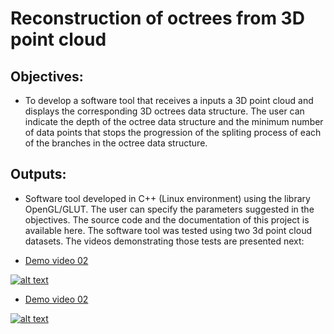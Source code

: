 # Reconstruction of octrees from 3D point cloud

## Objectives:

- To develop a software tool that receives a inputs a 3D point cloud and displays the corresponding 3D octrees data structure. The user can indicate the depth of the octree data structure and the minimum number of data points that stops the progression of the spliting process of each of the branches in the octree data structure.



## Outputs:

- Software tool developed in C++ (Linux environment) using the library OpenGL/GLUT. The user can specify the parameters suggested in the objectives. The source code and the documentation of this project is available here. The software tool was tested using two 3d point cloud datasets. The videos demonstrating those tests are presented next:

- [Demo video 02](https://youtu.be/ttVZqsft5TA)

[![alt text](https://img.youtube.com/vi/ttVZqsft5TA/0.jpg)](https://youtu.be/ttVZqsft5TA)


- [Demo video 02](https://youtu.be/iQ7Tu-Sr8IY)

[![alt text](https://img.youtube.com/vi/iQ7Tu-Sr8IY/0.jpg)](https://youtu.be/iQ7Tu-Sr8IY)
